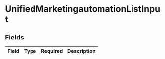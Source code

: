 # UnifiedMarketingautomationListInput


## Fields

| Field       | Type        | Required    | Description |
| ----------- | ----------- | ----------- | ----------- |